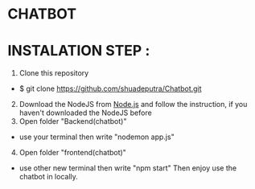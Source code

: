 # CHATBOT
# INSTALATION STEP :
1. Clone this repository
  * $ git clone https://github.com/shuadeputra/Chatbot.git
2. Download the NodeJS from [Node.js](https://nodejs.org/en/download) and follow the instruction, if you haven't downloaded the NodeJS before
3. Open folder "Backend(chatbot)"
 * use your terminal then write "nodemon app.js"
4. Open folder "frontend(chatbot)"
 * use other new terminal then write "npm start"
Then enjoy use the chatbot in locally.